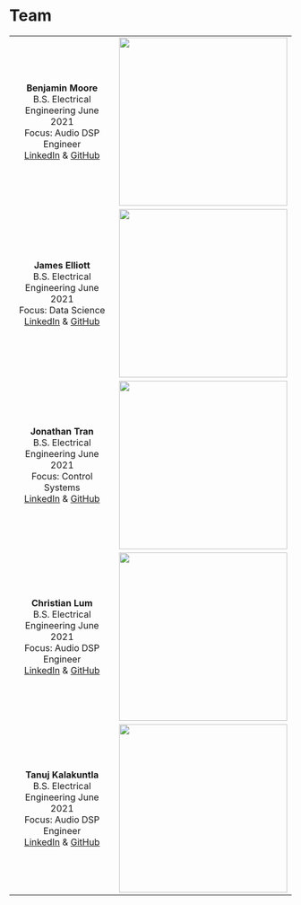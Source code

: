 # Team

| | |
|:---------------------------------------------------------:|:---------------------------------------------------:|
|**Benjamin Moore** <br/> B.S. Electrical Engineering June 2021 <br/> Focus: Audio DSP Engineer <br/> [LinkedIn](https://linkedIn.com/in/brmoore21) & [GitHub](https://github.com/mooreben34) | <img src="https://lh3.googleusercontent.com/pw/ACtC-3dTXp-MzpXd2_RxwfetyM5YyYIbZ0EOvVovJ1lwGLKbEEy5h9ZwSfNvAHe3Q4qCPU0heRzhlrrTnWFfr2SlB6JpuzRUoVFnnv1xGaxN-Rn_D2CVnaeg6CGv372WM34d-lsp8nFQXLiqhUTtmzmzDpYg=s500-no?authuser=1" height="300"> |
|**James Elliott** <br/> B.S. Electrical Engineering June 2021 <br/> Focus: Data Science <br/> [LinkedIn](https://www.linkedin.com/in/james-elliott-wti/) & [GitHub](https://github.com/james-elliott2017) | <img src="https://avatars.githubusercontent.com/u/48301689?v=4" height="300"> |
|**Jonathan Tran** <br/> B.S. Electrical Engineering June 2021 <br/> Focus: Control Systems <br/> [LinkedIn](https://www.linkedin.com/in/jonathan-tran-bbb231170/) & [GitHub](https://github.com/jkt293) | <img src = "https://lh3.googleusercontent.com/pw/ACtC-3fX6imhA2FPnlQSzi_P6wn_MaotYbUXJ4xJ-HEICjI5OLgQkAZ7Up9M6MnLokMqVt_yCkNlDJRFteThsNIsYTYwlidMH70O5B64xMpHhsaAQOiIAFhOGpV9mx9_jOqHcXsk7IWAUV3i9V0ouQvmFI-O=w942-h943-no?authuser=1" height="300"> |
|**Christian Lum** <br/> B.S. Electrical Engineering June 2021 <br/> Focus: Audio DSP Engineer <br/> [LinkedIn](https://www.linkedin.com/in/christian-l-a32525122/) & [GitHub](https://github.com/christianlum) |<img src="https://lh3.googleusercontent.com/pw/ACtC-3dUKcC8_Y6QIWQISovv7yqva5joephZYkEjS6545qBppVrzlpHI14vlcQqdC1M8zbBfHxYbCKmEoI04cuB--IqpQtJxSIWsmptjmmvvtQMtr8ekKkdf8Vuy4fSiLpoWTEgtCnpUkjaKugEZBjgPLgOb=s500-no?authuser=1" height="300">|
|**Tanuj Kalakuntla** <br/> B.S. Electrical Engineering June 2021 <br/> Focus: Audio DSP Engineer <br/> [LinkedIn](https://www.linkedin.com/in/tanujkalakuntla/) & [GitHub](https://github.com/tkalakuntla) | <img src="https://lh3.googleusercontent.com/pw/ACtC-3fVBFZOooPlUE3sO-q8RnLlxaL0M8Wk2-t-E9g_rQ1oIACHSsmfMhI97uQAURsQOIXI-82Grsb83OVsZltNdFaPvuxcL52aya8KvL9W--sRCkyIHD8FWW4BBTcMURWETOS5tfoyCoTqoDBSrzEwjKEA=s500-no?authuser=1" height="300"> |
